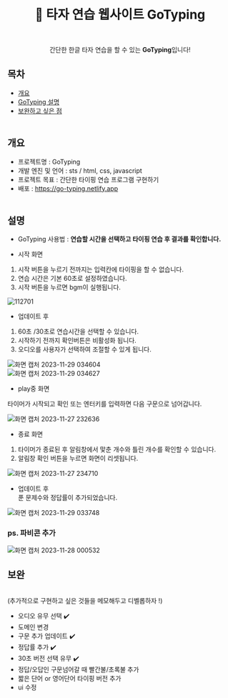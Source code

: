 <h1 align="center">👻 타자 연습 웹사이트 GoTyping</h1><br>

<p align="center">
 간단한 한글 타자 연습을 할 수 있는 <strong>GoTyping</strong>입니다!
</p>

## 목차
- [개요](#개요)
- [GoTyping 설명](#설명)
- [보완하고 싶은 점](#보완)
<br><br>
## 개요
- 프로젝트명 : GoTyping
- 개발 엔진 및 언어 : sts / html, css, javascript
- 프로젝트 목표 : 간단한 타이핑 연습 프로그램 구현하기
- 배포 : https://go-typing.netlify.app
<br><br>
## 설명

- GoTyping 사용법 : <strong>연습할 시간을 선택하고 타이핑 연습 후 결과를 확인합니다.</strong>

- 시작 화면<br>
 1. 시작 버튼을 누르기 전까지는 입력칸에 타이핑을 할 수 없습니다.
 2. 연습 시간은 기본 60초로 설정하였습니다.
 3. 시작 버튼을 누르면 bgm이 실행됩니다.

![112701](https://github.com/hhhyeon97/GoTyping/assets/148893126/e9072745-ff6e-4ebd-b91a-4e68d13894ff)

- 업데이트 후<br>
1. 60초 /30초로 연습시간을 선택할 수 있습니다.
2. 시작하기 전까지 확인버튼은 비활성화 됩니다.
3. 오디오를 사용자가 선택하여 조절할 수 있게 됩니다.

![화면 캡처 2023-11-29 034604](https://github.com/hhhyeon97/GoTyping/assets/148893126/6789597b-dc29-4308-bd53-a7bf8a3250f6)<br>
![화면 캡처 2023-11-29 034627](https://github.com/hhhyeon97/GoTyping/assets/148893126/0713a7b4-74c3-4b20-885b-9f012038d845)


- play중 화면<br>

 타이머가 시작되고 확인 또는 엔터키를 입력하면 다음 구문으로 넘어갑니다.

![화면 캡처 2023-11-27 232636](https://github.com/hhhyeon97/GoTyping/assets/148893126/fe0fa2a0-f751-4a94-9b40-fc3e926e066e)


- 종료 화면<br>
1. 타이머가 종료된 후 알림창에서 맟춘 개수와 틀린 개수를 확인할 수 있습니다.
2. 알림창 확인 버튼을 누르면 화면이 리셋됩니다.

![화면 캡처 2023-11-27 234710](https://github.com/hhhyeon97/GoTyping/assets/148893126/c2fa0ae3-d3ab-4204-9135-5010d01a28ed)

- 업데이트 후<br>
푼 문제수와 정답률이 추가되었습니다.

![화면 캡처 2023-11-29 033748](https://github.com/hhhyeon97/GoTyping/assets/148893126/280a2a42-c2b3-40be-826e-0b2c1319c363)

### ps. 파비콘 추가<br>

![화면 캡처 2023-11-28 000532](https://github.com/hhhyeon97/GoTyping/assets/148893126/36f7cc4d-de05-4f08-9f1d-c8d3d3f7fbf5)


## 보완
<br>
(추가적으로 구현하고 싶은 것들을 메모해두고 디벨롭하자 !)

- 오디오 유무 선택 ✔️
- 도메인 변경
- 구문 추가 업데이트 ✔️
- 정답률 추가 ✔️
- 30초 버전 선택 유무 ✔️
- 정답/오답인 구문넘어갈 때 빨간불/초록불 추가
- 짧은 단어 or 영어단어 타이핑 버전 추가
- ui 수정










